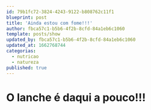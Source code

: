 ```yaml
---
id: 79b1fc72-3824-4243-9122-b808762c11f1
blueprint: post
title: 'Ainda estou com fome!!!'
author: fbca57c1-b5b6-4f2b-8cfd-84a1eb6c1060
template: posts/show
updated_by: fbca57c1-b5b6-4f2b-8cfd-84a1eb6c1060
updated_at: 1662768744
categorias:
  - nutricao
  - natureza
published: true
---
```

# O lanche é daqui a pouco!!!